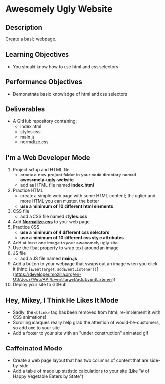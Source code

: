 # Awesomely Ugly Website

## Description

Create a basic webpage.

## Learning Objectives

* You should know how to use html and css selectors

## Performance Objectives

* Demonstrate basic knowledge of html and css selectors

## Deliverables

* A GitHub repository containing:
	* index.html
	* styles.css
	* main.js
	* normalize.css

## I'm a Web Developer Mode

1. Project setup and HTML file  
	* create a new project folder in your code directory named **awesomely-ugly-website**
	* add an HTML file named **index.html**
2. Practice HTML
	* create a simple web page with some HTML content; the uglier and more HTML you can muster, the better
	* **use a minimum of 10 different html elements**
3. CSS file
	* add a CSS file named **styles.css**
4. Add [**Normalize.css**](https://necolas.github.io/normalize.css/) to your web page
5. Practice CSS
	* **use a minimum of 4 different css selectors**
	* **use a minimum of 10 different css style attributes**
6. Add at least one image to your awesomely ugly site
7. Use the float property to wrap text around an image
8. JS file
	* add a JS file named **main.js**
9. Add a button to your webpage that swaps out an image when you click it (hint: `[EventTarget.addEventListener()`](https://developer.mozilla.org/en-US/docs/Web/API/EventTarget/addEventListener))
10. Deploy your site to GitHub

## Hey, Mikey, I Think He Likes It Mode

* Sadly, the `<blink>` tag has been removed from html, re-implement it with CSS animations!
* Scrolling marques really help grab the attention of would-be-customers, so add one to your site
* Add a footer to your site with an "under construction" animated gif

## Caffeinated Mode

* Create a web page layout that has two columns of content that are side-by-side
* Add a table of made up statistic calculations to your site (Like "# of Happy Vegetable Eaters by State")